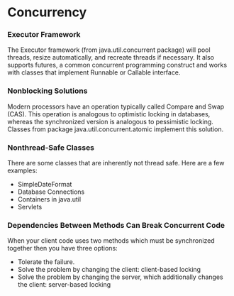 # Concurrency

### Executor Framework

The Executor framework (from java.util.concurrent package) will pool threads, resize automatically, and recreate threads
if necessary. It also supports futures, a common concurrent programming construct and works with classes that implement Runnable or Callable interface.

### Nonblocking Solutions

Modern processors have an operation typically called Compare and Swap (CAS). This operation is analogous to optimistic locking in databases, whereas the synchronized version is analogous to pessimistic locking. Classes from package java.util.concurrent.atomic implement this solution.

### Nonthread-Safe Classes

There are some classes that are inherently not thread safe. Here are a few examples:

- SimpleDateFormat
- Database Connections
- Containers in java.util
- Servlets

### Dependencies Between Methods Can Break Concurrent Code

When your client code uses two methods which must be synchronized together then you have three options:

- Tolerate the failure.
- Solve the problem by changing the client: client-based locking
- Solve the problem by changing the server, which additionally changes the client: server-based locking
